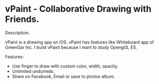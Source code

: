 vPaint - Collaborative Drawing with Friends.
================

Description:

   vPaint is a drawing app on iOS. vPaint has features like Whiteboard app of GreenGar Inc. I build vPaint
because I want to study OpengGL ES. 

Features:

- Use finger to draw with custom color, width, opacity.
- Unlimited undo/redo. 
- Share on Facebook, Email or save to photos album.

